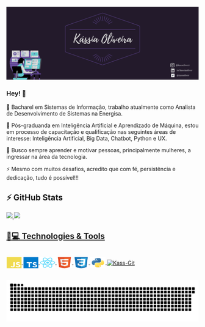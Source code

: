 ![Logo of the project](https://github.com/kassoliver/kassoliver/blob/main/kassia_logo.png?raw=true)
### Hey! 👋
<p> 🔭 Bacharel em Sistemas de Informação, trabalho atualmente como Analista de  Desenvolvimento de Sistemas na Energisa.</p>
<p> 🌱 Pós-graduanda em Inteligência Artificial e Aprendizado de Máquina, estou em processo de capacitação e qualificação nas seguintes áreas de interesse: 
Inteligência Artificial, Big Data, Chatbot, Python e UX.</p>
<p> 💬 Busco sempre aprender e motivar pessoas, principalmente mulheres, a ingressar na área da tecnologia.</p>
<p> ⚡ Mesmo com muitos desafios, acredito que com fé, persistência e dedicação, tudo é possível!!!</p>

## ⚡ GitHub Stats
 <div>
  <a href="https://github.com/kassoliver">
  <img height="160em" src="https://github-readme-stats.vercel.app/api?username=kassoliver&show_icons=true&theme=dracula&include_all_commits=true&count_private=true"/>
  <img height="160em" src="https://github-readme-stats.vercel.app/api/top-langs/?username=kassoliver&layout=compact&langs_count=7&theme=dracula"/>
</div>

## 🚀💻 Technologies & Tools
  
<div style="display: inline_block"><br>
  <img align="center" alt="Kass-Js" height="30" width="40" src="https://raw.githubusercontent.com/devicons/devicon/master/icons/javascript/javascript-plain.svg">
  <img align="center" alt="Kass-Ts" height="30" width="40" src="https://raw.githubusercontent.com/devicons/devicon/master/icons/typescript/typescript-plain.svg">
  <img align="center" alt="Kass-React" height="30" width="40" src="https://raw.githubusercontent.com/devicons/devicon/master/icons/react/react-original.svg">
  <img align="center" alt="Kass-HTML" height="30" width="40" src="https://raw.githubusercontent.com/devicons/devicon/master/icons/html5/html5-original.svg">
  <img align="center" alt="Kass-CSS" height="30" width="40" src="https://raw.githubusercontent.com/devicons/devicon/master/icons/css3/css3-original.svg">
  <img align="center" alt="Kass-Python" height="30" width="40" src="https://raw.githubusercontent.com/devicons/devicon/master/icons/python/python-original.svg">
  <img align="center" alt="Kass-Git" height="30" width="40" src="https://cdn.jsdelivr.net/gh/devicons/devicon/icons/git/git-original.svg">
<!--   <img align="center" alt="Rafa-Csharp" height="30" width="40" src="https://raw.githubusercontent.com/devicons/devicon/master/icons/csharp/csharp-original.svg"> -->
<!--   <img align="right" alt="Kass-yoda" src="https://cdn.discordapp.com/attachments/795358919417397249/825430589581688872/hi.gif"> -->
</div>  

 ##
  
 ![Snake animation](https://github.com/kassoliver/kassoliver/blob/output/github-contribution-grid-snake.svg) 
 
<!-- <div> 
  <a href="https://instagram.com/kassoliver" target="_blank"><img src="https://img.shields.io/badge/-Instagram-%23E4405F?style=for-the-badge&logo=instagram&logoColor=white" target="_blank"></a>
 <a href="https://discord.gg/kassoliver#9477" target="_blank"><img src="https://img.shields.io/badge/Discord-7289DA?style=for-the-badge&logo=discord&logoColor=white" target="_blank"></a>
  <a href="https://www.linkedin.com/in/kassiaoliver" target="_blank"><img src="https://img.shields.io/badge/-LinkedIn-%230077B5?style=for-the-badge&logo=linkedin&logoColor=white" target="_blank"></a> 
  </div>
 -->
